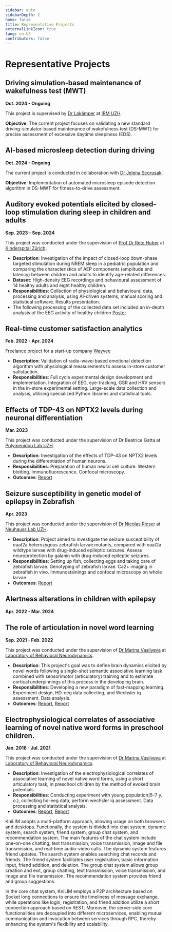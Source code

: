 ```yaml
---
sidebar: auto
sidebarDepth: 2
home: false
title: Representative Projects
externalLinkIcon: true
lang: en-US
contributors: false
---
```


# Representative Projects

## Driving simulation-based maintenance of wakefulness test (MWT)

**Oct. 2024 - Ongoing**

<!-- <ProjectDetail image="/projects/anymal-large.png" hideBorder=true> -->
<ProjectDetail image="/projects/anymal.gif" hideBorder=true> 
</ProjectDetail>


This project is supervised by [Dr Lakämper](https://orcid.org/0000-0002-7393-7705) at [IRM UZH](https://www.irm.uzh.ch/de.html). 

 <!-- - **Description**: This project focuses on the investigation into facilitating the locomotion policies training process by integrating simulation, visualization, and analysis in a single tool. -->
 <!-- - **Main Work**: Conduct in-depth research on the Dynamics Explorer system and other relevant visualization techniques. Integrate state-of-the-art quadrupedal locomotion learning algorithms, leveraging platforms such as Isaac Gym and RaiSim for simulation and experimentation. -->

**Objective**: The current project focuses on validating a new standard driving-simulator-based maintenance of wakefulness test (DS-MWT) for precise assessment of excessive daytime sleepiness (EDS). 

<!-- **Contributions**:
- Algorithm Research & Integration: Researched and implemented state-of-the-art locomotion learning algorithms. This step included reviewing the latest methodologies, identifying best practices, and customizing them for quadrupedal robots.
- Simulation Platform: Employed RaiSim, a physics engine, to simulate different locomotion learning scenarios and experiment with algorithm effectiveness, creating a controlled environment for testing.
- Visualization Website: Developed a web-based visualization platform to interpret the outcomes of different learning strategies, helping researchers analyze the learning behaviour and adjust strategies accordingly. -->

## AI-based microsleep detection during driving 

**Oct. 2024 - Ongoing**

<ProjectDetail image="/projects/3dpinball.gif" hideBorder=true>
</ProjectDetail>

The current project is conducted in collaboration with [Dr Jelena Scorusak](https://www.linkedin.com/in/jelena-skorucak-848a9051/).

**Objective**: Implementation of automated microsleep episode detection algorithm in DS-MWT for fitness-to-drive assessment. 


## Auditory evoked potentials elicited by closed-loop stimulation during sleep in children and adults

**Sep. 2023 - Sep. 2024**

<ProjectDetail image="/projects/AEP_ch_ad.png" hideBorder=true>
</ProjectDetail>


This project was conducted under the supervision of [Prof Dr Reto Huber](https://www.researchgate.net/profile/Reto-Huber) at [Kinderspital Zürich](https://www.kispi.uzh.ch/kinderspital/interdisziplinaeres-zentrum-fuer-schlafmedizin).

- **Description**: Investigation of the impact of closed-loop down-phase targeted stimulation during NREM sleep in a pediatric population and comparing  the characteristics of AEP components (amplitude and latency) between children and adults to identify age-related differences.
- **Dataset**: High-density EEG recordings and behavioural assessment of 14 healthy adults and eight healthy children.
- **Responsibilities**: Collection of physiological and behavioural data, processing and analysis, using AI-driven systems, manual scoring and statistical software. Results presentation.
- The following processing of the collected data set included an in-depth analysis of the EEG activity of healthy children [Poster](https://VeronikaGambin.github.io/projects//Poster_StimKids_ESRS_2024.pdf)

## Real-time customer satisfaction analytics

**Feb. 2022 - Apr. 2024**

<ProjectDetail image="/projects/shelf.png" hideBorder=true>
</ProjectDetail>

Freelance project for a start-up company [Wayvee](https://wayvee.com/)

- **Description**: Validation of radio-wave-based emotional detection algorithm with physiological measurements to assess in-store customer satisfaction.
- **Responsibilities**: Full cycle experimental design development and implementation. Integration of EEG, eye-tracking, GSR and HRV sensors in the in-store experimental setting. Large-scale data collection and analysis, utilising specialized Python libraries and statistical tools.

## Effects of TDP-43 on NPTX2 levels during neuronal differentiation

**Mar. 2023**

<ProjectDetail image="/projects/TDP.png" hideBorder=true>

</ProjectDetail>


This project was conducted under the supervision of Dr Beatrice Gatta at [Polymenidou Lab UZH](https://www.polymenidoulab.com/).

- **Description**: Investigation of the effects of TDP-43 on NPTX2 levels during the differentiation of human neurons.
- **Responsibilities**: Preparation of human neural cell culture. Western blotting. Immunofluorescence. Confocal microscopy.
- **Outcomes**: [Report](https://veronikagambin.github.io/projects/BIO328_report_Nr6.pdf)

## Seizure susceptibility in genetic model of epilepsy in Zebrafish

**Apr. 2023**

<ProjectDetail image="/projects/fish.gif" hideBorder=true>
</ProjectDetail>
<ProjectDetail image="/projects/zebrafish.png" hideBorder=true>
</ProjectDetail>


This project was conducted under the supervision of [Dr Nicolas Rieser](https://www.linkedin.com/in/nicolas-rieser/) at [Neuhauss Lab UZH](https://www.mls.uzh.ch/en/research/neuhauss.html).

- **Description**: Project aimed to investigate the seizure susceptibility of eaat2a heterozygous zebrafish larvae mutants, compared with eaat2a wildtype larvae with drug-induced epileptic seizures. Assess neuroprotection by galanin with drug-induced epileptic seizures.
- **Responsibilities**: Setting up fish, collecting eggs and taking care of zebrafish larvae. Genotyping of zebrafish larvae. Ca2+ imaging in zebrafish in vivo. Immunostainings and confocal microscopy on whole larvae
- **Outcomes**: [Report](https://veronikagambin.github.io/projects/Report_Neuhauss_Lab.pdf)


## Alertness alterations in children with epilepsy

**Apr. 2022 - Mar. 2024**


## The role of articulation in novel word learning

**Sep. 2021 - Feb. 2022**

This project was conducted under the supervision of [Dr Marina Vasilyeva](https://loop.frontiersin.org/people/635870/overview) at [Laboratory of Behavioral Neurodynamics](https://cogneuro.spbu.ru/language/en/cogneuro-spbu-ru/).

- **Description**: This project's goal was to define brain dynamics elicited by novel words following a single-shot semantic associative learning task combined with sensorimotor (articulatory) training and
to estimate cortical underpinnings of this process in the developing brain.
- **Responsibilities**: Developing a new paradigm of fast-mapping learning. Experiment design, HD-eeg data collecting, and Wechsler iq assessment. Data analysis. 
- **Outcomes**: [Report](https://veronikagambin.github.io/projects/VolgaNeuroscience_Proceedings_2021-91-92.pdf), [Report](https://veronikagambin.github.io/projects/Night_Whites_2022-117-118.pdf)


## Electrophysiological correlates of associative learning of novel native word forms in preschool children.

**Jan. 2018 - Jul. 2021**

<ProjectDetail image="/projects/ERP.png" hideBorder=true> 
</ProjectDetail>
<ProjectDetail image="/projects/loreta.png" hideBorder=true>  
</ProjectDetail>

This project was conducted under the supervision of [Dr Marina Vasilyeva](https://loop.frontiersin.org/people/635870/overview) at [Laboratory of Behavioral Neurodynamics](https://cogneuro.spbu.ru/language/en/cogneuro-spbu-ru/).

- **Description**: Investigation of the electrophysiological correlates of associative learning of novel native word forms, using a short articulatory task, in preschool children by the method of evoked brain potentials.
- **Responsibilities**: Conducting experiment with young population(5–7 y. o.), collecting hd-eeg data, perform wechsler iq assessment. Data processing and statistical analysis.
- **Outcomes**: [Report](https://veronikagambin.github.io/projects/Sbornik.pdf), [Report](https://veronikagambin.github.io/projects/AnCht-2020_v6-907-908.pdf)  



KniLIM adopts a multi-platform approach, allowing usage on both browsers and desktops. Functionally, the system is divided into chat system, dynamic system, search system, friend system, group chat system, and recommendation system. The main features of the chat system include one-on-one chatting, text transmission, voice transmission, image and file transmission, and real-time audio-video calls. The dynamic system features friend updates. The search system enables searching chat records and friends. The friend system facilitates user registration, basic information input, friend addition, and deletion. The group chat system allows group creation and exit, group chatting, text transmission, voice transmission, and image and file transmission. The recommendation system provides friend and group suggestions.

In the core chat system, KniLIM employs a P2P architecture based on Socket long connections to ensure the timeliness of message exchange, while operations like login, registration, and friend addition utilize a short connection approach based on REST. Moreover, the server-side core functionalities are decoupled into different microservices, enabling mutual communication and invocation between services through RPC, thereby enhancing the system's flexibility and scalability.
